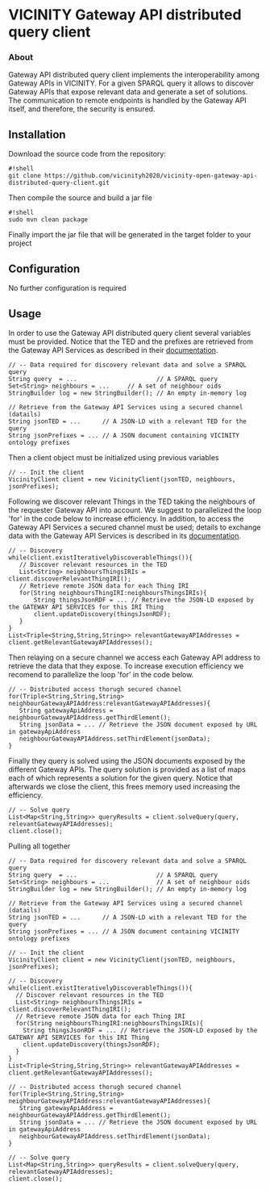 # VICINITY Gateway API distributed query client

### About

Gateway API distributed query client implements the interoperability among Gateway APIs in VICINITY. For a given SPARQL query it allows to discover Gateway APIs that expose relevant data and generate a set of solutions. The communication to remote endpoints is handled by the Gateway API itself, and therefore, the security is ensured.


## Installation 

Download the source code from the repository:

```
#!shell
git clone https://github.com/vicinityh2020/vicinity-open-gateway-api-distributed-query-client.git
```
Then compile the source and build a jar file
```
#!shell
sudo mvn clean package
```
Finally import the jar file that will be generated in the target folder to your project

## Configuration 

No further configuration is required

## Usage 

In order to use the Gateway API distributed query client several variables must be provided. Notice that the TED and the prefixes are retrieved from the Gateway API Services as described in their [documentation](http://vicinity.bavenir.eu).
```
// -- Data required for discovery relevant data and solve a SPARQL query
String query  = ... 		  			 // A SPARQL query
Set<String> neighbours = ...  	 // A set of neighbour oids
StringBuilder log = new StringBuilder(); // An empty in-memory log
    
// Retrieve from the Gateway API Services using a secured channel (datails)
String jsonTED = ...  	  // A JSON-LD with a relevant TED for the query
String jsonPrefixes = ... // A JSON document containing VICINITY ontology prefixes    
```

Then a client object must be initialized using previous variables

```
// -- Init the client
VicinityClient client = new VicinityClient(jsonTED, neighbours, jsonPrefixes);
```

Following we discover relevant Things in the TED taking the neighbours of the requester Gateway API into account. We suggest to parallelized the loop 'for' in the code below   to increase efficiency. In addition, to access the Gateway API Services a secured channel must be used; details to exchange data with the Gateway API Services is described in its [documentation](http://vicinity.bavenir.eu).

```
// -- Discovery
while(client.existIterativelyDiscoverableThings()){
   // Discover relevant resources in the TED
   List<String> neighboursThingsIRIs = client.discoverRelevantThingIRI();
   // Retrieve remote JSON data for each Thing IRI
   for(String neighboursThingIRI:neighboursThingsIRIs){
       String thingsJsonRDF = ... // Retrieve the JSON-LD exposed by the GATEWAY API SERVICES for this IRI Thing 
       client.updateDiscovery(thingsJsonRDF);
   }
}
List<Triple<String,String,String>> relevantGatewayAPIAddresses = client.getRelevantGatewayAPIAddresses();
```

Then relaying on a secure channel we access each Gateway API address to retrieve the data that they expose. To increase execution efficiency we recomend to parallelize the loop 'for' in the code below. 
```
// -- Distributed access thorugh secured channel
for(Triple<String,String,String> neighbourGatewayAPIAddress:relevantGatewayAPIAddresses){ 
   String gatewayApiAddress =  neighbourGatewayAPIAddress.getThirdElement();
   String jsonData = ... // Retrieve the JSON document exposed by URL in gatewayApiAddress
   neighbourGatewayAPIAddress.setThirdElement(jsonData);
}    
```

Finally they query is solved using the JSON documents exposed by the different Gateway APIs. The query solution is provided as a list of maps each of which represents a solution for the given query. Notice that afterwards we close the client, this frees memory used increasing the efficiency.

```
// -- Solve query
List<Map<String,String>> queryResults = client.solveQuery(query, relevantGatewayAPIAddresses);
client.close();
```

Pulling all together
```
// -- Data required for discovery relevant data and solve a SPARQL query
String query  = ... 		  			 // A SPARQL query
Set<String> neighbours = ...  			 // A set of neighbour oids
StringBuilder log = new StringBuilder(); // An empty in-memory log
    
// Retrieve from the Gateway API Services using a secured channel (datails)
String jsonTED = ...  	  // A JSON-LD with a relevant TED for the query
String jsonPrefixes = ... // A JSON document containing VICINITY ontology prefixes

// -- Init the client
VicinityClient client = new VicinityClient(jsonTED, neighbours, jsonPrefixes);

// -- Discovery
while(client.existIterativelyDiscoverableThings()){
  // Discover relevant resources in the TED
  List<String> neighboursThingsIRIs = client.discoverRelevantThingIRI();
  // Retrieve remote JSON data for each Thing IRI
  for(String neighboursThingIRI:neighboursThingsIRIs){
    String thingsJsonRDF = ... // Retrieve the JSON-LD exposed by the GATEWAY API SERVICES for this IRI Thing 
    client.updateDiscovery(thingsJsonRDF);
  }
}
List<Triple<String,String,String>> relevantGatewayAPIAddresses = client.getRelevantGatewayAPIAddresses();

// -- Distributed access thorugh secured channel
for(Triple<String,String,String> neighbourGatewayAPIAddress:relevantGatewayAPIAddresses){ 
   String gatewayApiAddress =  neighbourGatewayAPIAddress.getThirdElement();
   String jsonData = ... // Retrieve the JSON document exposed by URL in gatewayApiAddress
   neighbourGatewayAPIAddress.setThirdElement(jsonData);
}

// -- Solve query
List<Map<String,String>> queryResults = client.solveQuery(query, relevantGatewayAPIAddresses);
client.close();

```